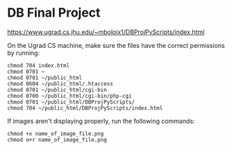 # DB Final Project

https://www.ugrad.cs.jhu.edu/~mboloix1/DBProjPyScripts/index.html

On the Ugrad CS machine, make sure the files have the correct permissions by running:

```
chmod 704 index.html 
chmod 0701 ~
chmod 0701 ~/public_html
chmod 0604 ~/public_html/.htaccess
chmod 0701 ~/public_html/cgi-bin
chmod 0700 ~/public_html/cgi-bin/php-cgi
chmod 0701 ~/public_html/DBProjPyScripts/
chmod 704 ~/public_html/DBProjPyScripts/index.html
```

If images aren't displaying properly, run the following commands:

```
chmod +x name_of_image_file.png
chmod o+r name_of_image_file.png
```
